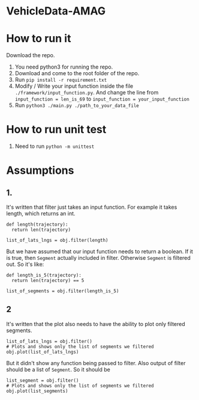 # VehicleData-AMAG


# How to run it
Download the repo.
1. You need python3 for running the repo.
2. Download and come to the root folder of the repo.
3. Run `pip install -r requirement.txt`
4. Modify / Write your input function inside the file `./framework/input_function.py`. 
And change the line from `input_function = len_is_69` to `input_function = your_input_function`
5. Run `python3 ./main.py ./path_to_your_data_file`

# How to run unit test

1. Need to run `python -m unittest`

# Assumptions
## 1.

It's written that filter just takes an input function. For example it takes length, which returns an int. 
```
def length(trajectory):
  return len(trajectory)

list_of_lats_lngs = obj.filter(length)
```
But we have assumed that our input function needs to return a boolean. 
If it is true, then `Segment` actually included in filter. 
Otherwise `Segment` is filtered out.
So it's like:
```
def length_is_5(trajectory):
  return len(trajectory) == 5

list_of_segments = obj.filter(length_is_5)
```
## 2
It's written that the plot also needs to have the ability to plot only filtered
segments.
 ```
list_of_lats_lngs = obj.filter()
# Plots and shows only the list of segments we filtered
obj.plot(list_of_lats_lngs)
```
But it didn't show any function being passed to filter. Also output of filter should be a list of `Segment`. 
So it should be 
```
list_segment = obj.filter()
# Plots and shows only the list of segments we filtered
obj.plot(list_segments)
```



